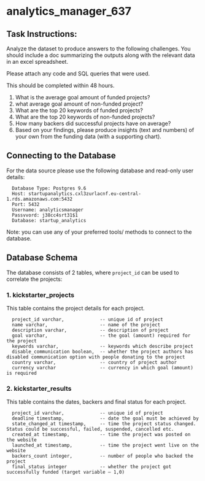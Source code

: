 # analytics_manager_637
 
## Task Instructions:

Analyze the dataset to produce answers to the following challenges. You should include a doc summarizing the outputs along with the relevant data in an excel spreadsheet.

Please attach any code and SQL queries that were used.

This should be completed within 48 hours.

1) What is the average goal amount of funded projects?
2) what average goal amount of non-funded project? 
3) What are the top 20 keywords of funded projects?
3) What are the top 20 keywords of non-funded projects?
4) How many backers did successful projects have on average?  
5) Based on your findings, please produce insights (text and numbers) of your own from the funding data (with a supporting chart).


## Connecting to the Database

For the data source please use the following database and read-only user details:
```
  Database Type: Postgres 9.6
  Host: startupanalytics.cxl3zurlacnf.eu-central-1.rds.amazonaws.com:5432
  Port: 5432
  Username: analyticsmanager
  Passvvord: j38cc4srt31$1
  Database: startup_analytics
```

Note: you can use any of your preferred tools/ methods to connect to the database.

## Database Schema
The database consists of 2 tables, where `project_id` can be used to correlate the projects:

### 1. kickstarter_projects
This table contains the project details for each project.
```
  project_id varchar,             -- unique id of project
  name varchar,                   -- name of the project
  description varchar,            -- description of project
  goal varchar,                   -- the goal (amount) required for the project
  keywords varchar,               -- keywords which describe project
  disable_communication boolean,  -- whether the project authors has disabled communication option with people donating to the project
  country varchar,                -- country of project author
  currency varchar                -- currency in which goal (amount) is required
```

### 2. kickstarter_results
This table contains the dates, backers and final status for each project.

```
  project_id varchar,             -- unique id of project
  deadline timestamp,             -- date the goal must be achieved by
  state_changed_at timestamp,     -- time the project status changed. Status could be successful, failed, suspended, cancelled etc.
  created_at timestamp,           -- time the project was posted on the website
  launched_at timestamp,          -- time the project went live on the website
  backers_count integer,          -- number of people who backed the project
  final_status integer            -- whether the project got successfully funded (target variable – 1,0)
```